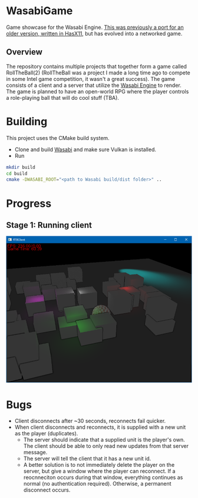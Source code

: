 # WasabiGame
Game showcase for the Wasabi Engine. [This was previously a port for an older version, written in HasX11](https://github.com/Hasan-Jawaheri/RPG), but has evolved into a networked game.

## Overview
The repository contains multiple projects that together form a game called RollTheBall(2) (RollTheBall was a project I made a long time ago to compete in some Intel game competition, it wasn't a great success). The game consists of a client and a server that utilize the [Wasabi Engine](https://github.com/Hasan-Jawaheri/Wasabi) to render. The game is planned to have an open-world RPG where the player controls a role-playing ball that will do cool stuff (TBA).

# Building
This project uses the CMake build system.
- Clone and build [Wasabi](https://github.com/Hasan-Jawaheri/Wasabi) and make sure Vulkan is installed.
- Run
```bash
mkdir build
cd build
cmake -DWASABI_ROOT="<path to Wasabi build/dist folder>" ..
```

# Progress
## Stage 1: Running client
<img src="https://github.com/Hasan-Jawaheri/WasabiGame/raw/master/gitstuff/client-1.png" /> 

# Bugs
- Client disconnects after ~30 seconds, reconnects fail quicker.
- When client disconnects and reconnects, it is supplied with a new unit as the player (duplicates).
    - The server should indicate that a supplied unit is the player's own. The client should be able to only read new updates from that server message.
    - The server will tell the client that it has a new unit id.
    - A better solution is to not immediately delete the player on the server, but give a window where the player can reconnect. If a reocnneciton occurs during that window, everything continues as normal (no authentication required). Otherwise, a permanent disconnect occurs.
